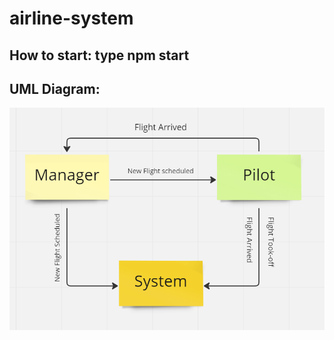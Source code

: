 # airline-system

## How to start: type npm start


## UML Diagram:

![UML Diagram](./src/UML-Diagram.PNG)

